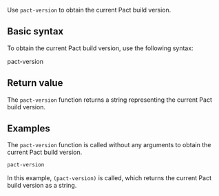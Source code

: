 Use `pact-version` to obtain the current Pact build version.

## Basic syntax

To obtain the current Pact build version, use the following syntax:

pact-version

## Return value

The `pact-version` function returns a string representing the current Pact build version.

## Examples

The `pact-version` function is called without any arguments to obtain the current Pact build version.

```lisp
pact-version
```

In this example, `(pact-version)` is called, which returns the current Pact build version as a string.
